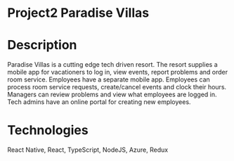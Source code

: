 # Project2 Paradise Villas

# Description
Paradise Villas is a cutting edge tech driven resort. The resort supplies a mobile app for vacationers to log in, view events, report problems and order room service. Employees have a separate mobile app. Employees can process room service requests, create/cancel events and clock their hours. Managers can review problems and view what employees are logged in. Tech admins have an online portal for creating new employees.

# Technologies
React Native, React, TypeScript, NodeJS, Azure, Redux
